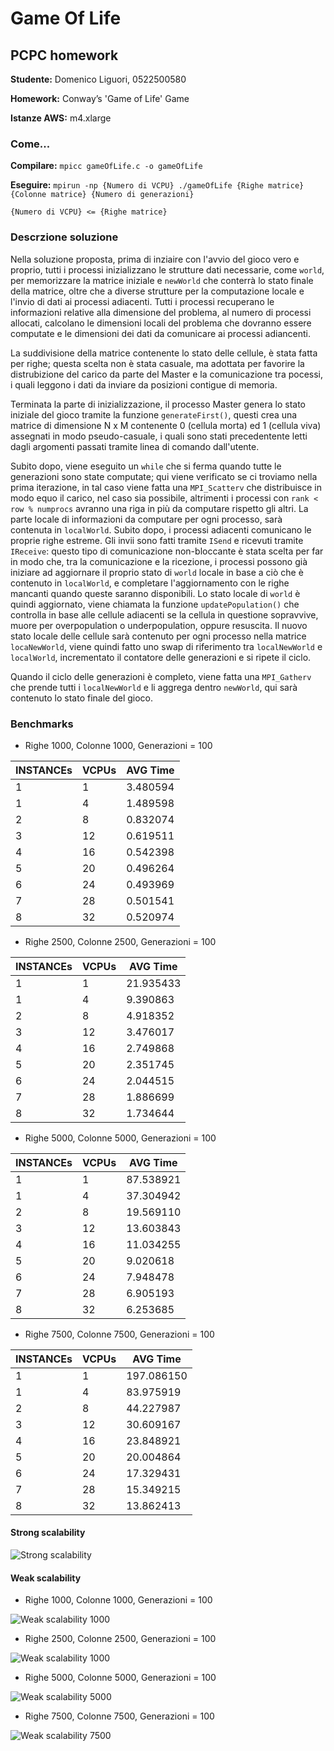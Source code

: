 # Game Of Life
## PCPC homework

**Studente:**      Domenico Liguori, 0522500580

**Homework:**      Conway’s 'Game of Life' Game

**Istanze AWS:**   m4.xlarge

### Come...
**Compilare:**    `mpicc gameOfLife.c -o gameOfLife`

**Eseguire:**      `mpirun -np {Numero di VCPU} ./gameOfLife {Righe matrice} {Colonne matrice} {Numero di generazioni}`

`{Numero di VCPU} <= {Righe matrice}`


### Descrzione soluzione
Nella soluzione proposta, prima di inziaire con l'avvio del gioco vero e proprio, tutti i processi inizializzano le strutture dati necessarie, come `world`, per memorizzare la matrice iniziale e `newWorld` che conterrà lo stato finale della matrice, oltre che a diverse strutture per la computazione locale e l'invio di dati ai processi adiacenti. Tutti i processi recuperano le informazioni relative alla dimensione del problema, al numero di processi allocati, calcolano le dimensioni locali del problema che dovranno essere computate e le dimensioni dei dati da comunicare ai processi adiancenti.

La suddivisione della matrice contenente lo stato delle cellule, è stata fatta per righe; questa scelta non è stata casuale, ma adottata per favorire la distrubizione del carico da parte del Master e la comunicazione tra pocessi, i quali leggono i dati da inviare da posizioni contigue di memoria.

Terminata la parte di inizializzazione, il processo Master genera lo stato iniziale del gioco tramite la funzione `generateFirst()`, questi crea una matrice di dimensione N x M contenente 0 (cellula morta) ed 1 (cellula viva) assegnati in modo pseudo-casuale, i quali sono stati precedentente letti dagli argomenti passati tramite linea di comando dall'utente. 

Subito dopo, viene eseguito un `while` che si ferma quando tutte le generazioni sono state computate; qui viene verificato se ci troviamo nella prima iterazione, in tal caso viene fatta una `MPI_Scatterv` che distribuisce in modo equo il carico, nel caso sia possibile, altrimenti i processi con `rank < row % numprocs` avranno una riga in più da computare rispetto gli altri. La parte locale di informazioni da computare per ogni processo, sarà contenuta in `localWorld`. Subito dopo, i processi adiacenti comunicano le proprie righe estreme. Gli invii sono fatti tramite `ISend` e ricevuti tramite `IReceive`: questo tipo di comunicazione non-bloccante è stata scelta per far in modo che, tra la comunicazione e la ricezione, i processi possono già iniziare ad aggiornare il proprio stato di `world` locale in base a ciò che è contenuto in `localWorld`, e completare l'aggiornamento con le righe mancanti quando queste saranno disponibili. Lo stato locale di `world` è quindi aggiornato, viene chiamata la funzione `updatePopulation()` che controlla in base alle cellule adiacenti se la cellula in questione sopravvive, muore per overpopulation o underpopulation, oppure resuscita. Il nuovo stato locale delle cellule sarà contenuto per ogni processo nella matrice `locaNewWorld`, viene quindi fatto uno swap di riferimento tra `localNewWorld` e `localWorld`, incrementato il contatore delle generazioni e si ripete il ciclo.

Quando il ciclo delle generazioni è completo, viene fatta una `MPI_Gatherv` che prende tutti i `localNewWorld` e li aggrega dentro `newWorld`, qui sarà contenuto lo stato finale del gioco.

### Benchmarks

* Righe 1000, Colonne 1000, Generazioni = 100

INSTANCEs | VCPUs  |  AVG Time   
--------- | ------ |------------ 
1   |1  |  3.480594
1	        | 4    	 |  1.489598	
2	        | 8    	 |  0.832074	 	
3	        | 12     |  0.619511
4	        | 16     |  0.542398	 	
5	        | 20     |  0.496264	
6	        | 24     | 0.493969	
7	        | 28     |  0.501541 
8         | 32     |  0.520974

* Righe 2500, Colonne 2500, Generazioni = 100

INSTANCEs | VCPUs  |  AVG Time   
--------- | ------ |------------ 
1           |1      |21.935433
1	        | 4    	 |  9.390863	
2	        | 8    	 |  4.918352 	
3	        | 12     | 3.476017	
4	        | 16     | 2.749868 	
5	        | 20     |  2.351745
6	        | 24     |  2.044515	
7	        | 28     |  1.886699 
8         | 32     | 1.734644

* Righe 5000, Colonne 5000, Generazioni = 100

INSTANCEs | VCPUs  |  AVG Time   
--------- | ------ |------------ 
1         | 1      |  87.538921
1	      | 4      |  37.304942	
2	      | 8      |  19.569110	 	
3	      | 12     |  13.603843	
4	      | 16     |  11.034255	 	
5	      | 20     |  9.020618	
6	      | 24     |  7.948478	
7	      | 28     |  6.905193 
8         | 32     |  6.253685

* Righe 7500, Colonne 7500, Generazioni = 100

INSTANCEs | VCPUs  |  AVG Time   
--------- | ------ |------------ 
1   |1  |197.086150
1	        | 4    	 |  83.975919	
2	        | 8    	 |  44.227987	 	
3	        | 12     |  30.609167	
4	        | 16     |  23.848921	 	
5	        | 20     |  20.004864	
6	        | 24     |  17.329431	
7	        | 28     |  15.349215	 
8         | 32     |  13.862413	

#### Strong scalability
![Strong scalability](https://github.com/Guilty994/GameOfLife/blob/master/imgs/strong.png)

#### Weak scalability
* Righe 1000, Colonne 1000, Generazioni = 100

![Weak scalability 1000](https://github.com/Guilty994/GameOfLife/blob/master/imgs/weak1000.png)

* Righe 2500, Colonne 2500, Generazioni = 100

![Weak scalability 1000](https://github.com/Guilty994/GameOfLife/blob/master/imgs/weak2500.png)

* Righe 5000, Colonne 5000, Generazioni = 100

![Weak scalability 5000](https://github.com/Guilty994/GameOfLife/blob/master/imgs/weak5000.png)

* Righe 7500, Colonne 7500, Generazioni = 100

![Weak scalability 7500](https://github.com/Guilty994/GameOfLife/blob/master/imgs/weak7500.png)